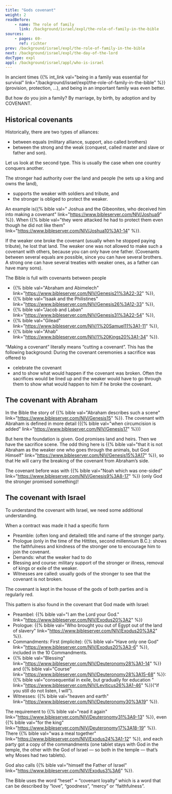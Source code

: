 ```yaml
---
title: "Gods covenant"
weight: 2
readBefore:
    - name: The role of family
      link: /background/israel/expl/the-role-of-family-in-the-bible
sources:
    - pages: 69-
      ref: richter
prev: /background/israel/expl/the-role-of-family-in-the-bible
next: /background/israel/expl/the-day-of-the-lord
docType: expl
appl: /background/israel/appl/who-is-israel
---
```


In ancient times {{% int_link val="being in a family was essential for survival" link="/background/israel/expl/the-role-of-family-in-the-bible" %}} (provision, protection, …), and being in an important family was even better.

But how do you join a family? By marriage, by birth, by adoption and by COVENANT.

## Historical covenants

<a name="0c36"></a>
Historically, there are two types of alliances:

- between equals (military alliance, support, also called brothers)
- between the strong and the weak (conquest, called master and slave or father and son).

Let us look at the second type. This is usually the case when one country conquers another.

The stronger had authority over the land and people (he sets up a king and owns the land),

- supports the weaker with soldiers and tribute, and
- the stronger is obliged to protect the weaker.

An example is{{% bible val=" Joshua and the Gibeonites, who deceived him into making a covenant" link="https://www.bibleserver.com/NIV/Joshua9" %}}. When {{% bible val="they were attacked he had to protect them even though he did not like them" link="https://www.bibleserver.com/NIV/Joshua10%3A1-14" %}}.

If the weaker one broke the covenant (usually when he stopped paying tribute), he lost that land. The weaker one was not allowed to make such a covenant with others, because you can only have one father. (Covenants between several equals are possible, since you can have several brothers. A strong one can have several treaties with weaker ones, as a father can have many sons).

The Bible is full with covenants between people

- {{% bible val="Abraham and Abimelech" link="https://www.bibleserver.com/NIV/Genesis21%3A22-32" %}},
- {{% bible val="Isaak and the Philistines" link="https://www.bibleserver.com/NIV/Genesis26%3A12-33" %}},
- {{% bible val="Jacob and Laban" link="https://www.bibleserver.com/NIV/Genesis31%3A22-54" %}},
- {{% bible val="Gilead" link="https://www.bibleserver.com/NIV/1%20Samuel11%3A1-11" %}},
- {{% bible val="Ahab" link="https://www.bibleserver.com/NIV/1%20Kings20%3A1-34" %}}.

“Making a covenant” literally means “cutting a covenant”. This has the following background: During the covenant ceremonies a sacrifice was offered to

- celebrate the covenant
- and to show what would happen if the covenant was broken. Often the sacrifices would be lined up and the weaker would have to go through them to show what would happen to him if he broke the covenant.

## The covenant with Abraham

<a name="d269"></a>
In the Bible the story of {{% bible val="Abraham describes such a scene" link="https://www.bibleserver.com/NIV/Genesis15" %}}. The covenant with Abraham is defined in more detail ({{% bible val="when circumcision is added" link="https://www.bibleserver.com/NIV/Genesis17" %}})

But here the foundation is given. God promises land and heirs. Then we have the sacrifice scene. The odd thing here is {{% bible val="that it is not Abraham as the weaker one who goes through the animals, but God Himself" link="https://www.bibleserver.com/NIV/Genesis15%3A17" %}}, so that He will carry the breaking of the covenant from Abraham’s side.

The covenant before was with {{% bible val="Noah which was one-sided" link="https://www.bibleserver.com/NIV/Genesis9%3A8-17" %}} (only God the stronger promised something)!

## The covenant with Israel

<a name="2225"></a>
To understand the covenant with Israel, we need some additional understanding.

When a contract was made it had a specific form

- Preamble: (often long and detailed) title and name of the stronger party.
- Prologue (only in the time of the Hittites, second millennium B.C.): shows the faithfulness and kindness of the stronger one to encourage him to join the covenant.
- Demands: what the weaker had to do
- Blessing and course: military support of the stronger or illness, removal of kings or exile of the weaker.
- Witnesses are called: usually gods of the stronger to see that the covenant is not broken.

The covenant is kept in the house of the gods of both parties and is regularly red.

This pattern is also found in the covenant that God made with Israel:

- Preambel: {{% bible val="I am the Lord your God." link="https://www.bibleserver.com/NIV/Exodus20%3A2" %}}
- Prologue: {{% bible val="Who brought you out of Egypt out of the land of slavery" link="https://www.bibleserver.com/NIV/Exodus20%3A2" %}}.
- Commandments: First (implicite): {{% bible val="Have only one God" link="https://www.bibleserver.com/NIV/Exodus20%3A3-6" %}}, included in the 10 Commandments.
- {{% bible val="Blessing" link="https://www.bibleserver.com/NIV/Deuteronomy28%3A1-14" %}} and {{% bible val="Course" link="https://www.bibleserver.com/NIV/Deuteronomy28%3A15-68" %}}: {{% bible val="consequential in exile, but gradually for education " link="https://www.bibleserver.com/NIV/Leviticus26%3A1-46" %}}(“if you still do not listen, I will”).
- Witnesses: {{% bible val="heaven and earth" link="https://www.bibleserver.com/NIV/Deuteronomy30%3A19" %}}.

The requirement to {{% bible val="read it again" link="https://www.bibleserver.com/NIV/Deuteronomy31%3A9-13" %}}, even {{% bible val="for the king" link="https://www.bibleserver.com/NIV/Deuteronomy17%3A18-19" %}}. There {{% bible val="was a meal together" link="https://www.bibleserver.com/NIV/Exodus24%3A1-12" %}}, and each party got a copy of the commandments (one tablet stays with God in the temple, the other with the God of Israel — so both in the temple — that’s why Moses had two tablets).

God also calls {{% bible val="himself the Father of Israel" link="https://www.bibleserver.com/NIV/Exodus3%3A6" %}}.

The Bible uses the word “heset” = “covenant loyalty” which is a word that can be described by “love”, “goodness”, “mercy” or “faithfulness”.
